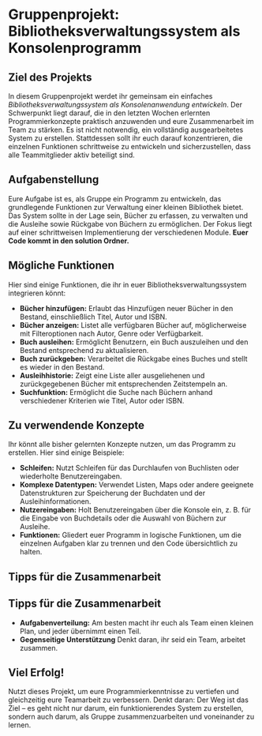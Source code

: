 # Gruppenprojekt: Bibliotheksverwaltungssystem als Konsolenprogramm

## Ziel des Projekts

In diesem Gruppenprojekt werdet ihr gemeinsam ein einfaches *Bibliotheksverwaltungssystem als Konsolenanwendung entwickeln*. Der Schwerpunkt liegt darauf, die in den letzten Wochen erlernten Programmierkonzepte praktisch anzuwenden und eure Zusammenarbeit im Team zu stärken. Es ist nicht notwendig, ein vollständig ausgearbeitetes System zu erstellen. Stattdessen sollt ihr euch darauf konzentrieren, die einzelnen Funktionen schrittweise zu entwickeln und sicherzustellen, dass alle Teammitglieder aktiv beteiligt sind.

## Aufgabenstellung

Eure Aufgabe ist es, als Gruppe ein Programm zu entwickeln, das grundlegende Funktionen zur Verwaltung einer kleinen Bibliothek bietet. Das System sollte in der Lage sein, Bücher zu erfassen, zu verwalten und die Ausleihe sowie Rückgabe von Büchern zu ermöglichen. Der Fokus liegt auf einer schrittweisen Implementierung der verschiedenen Module.
**Euer Code kommt in den solution Ordner.**

## Mögliche Funktionen

Hier sind einige Funktionen, die ihr in euer Bibliotheksverwaltungssystem integrieren könnt:

- **Bücher hinzufügen:** Erlaubt das Hinzufügen neuer Bücher in den Bestand, einschließlich Titel, Autor und ISBN.
- **Bücher anzeigen:** Listet alle verfügbaren Bücher auf, möglicherweise mit Filteroptionen nach Autor, Genre oder Verfügbarkeit.
- **Buch ausleihen:** Ermöglicht Benutzern, ein Buch auszuleihen und den Bestand entsprechend zu aktualisieren.
- **Buch zurückgeben:** Verarbeitet die Rückgabe eines Buches und stellt es wieder in den Bestand.
- **Ausleihhistorie:** Zeigt eine Liste aller ausgeliehenen und zurückgegebenen Bücher mit entsprechenden Zeitstempeln an.
- **Suchfunktion:** Ermöglicht die Suche nach Büchern anhand verschiedener Kriterien wie Titel, Autor oder ISBN.

## Zu verwendende Konzepte

Ihr könnt alle bisher gelernten Konzepte nutzen, um das Programm zu erstellen. Hier sind einige Beispiele:

- **Schleifen:** Nutzt Schleifen für das Durchlaufen von Buchlisten oder wiederholte Benutzereingaben.
- **Komplexe Datentypen:** Verwendet Listen, Maps oder andere geeignete Datenstrukturen zur Speicherung der Buchdaten und der Ausleihinformationen.
- **Nutzereingaben:** Holt Benutzereingaben über die Konsole ein, z. B. für die Eingabe von Buchdetails oder die Auswahl von Büchern zur Ausleihe.
- **Funktionen:** Gliedert euer Programm in logische Funktionen, um die einzelnen Aufgaben klar zu trennen und den Code übersichtlich zu halten.

## Tipps für die Zusammenarbeit

## Tipps für die Zusammenarbeit

- **Aufgabenverteilung:** Am besten macht ihr euch als Team einen kleinen Plan, und jeder übernimmt einen Teil.
- **Gegenseitige Unterstützung** Denkt daran, ihr seid ein Team, arbeitet zusammen.

## Viel Erfolg!

Nutzt dieses Projekt, um eure Programmierkenntnisse zu vertiefen und gleichzeitig eure Teamarbeit zu verbessern. Denkt daran: Der Weg ist das Ziel – es geht nicht nur darum, ein funktionierendes System zu erstellen, sondern auch darum, als Gruppe zusammenzuarbeiten und voneinander zu lernen.

